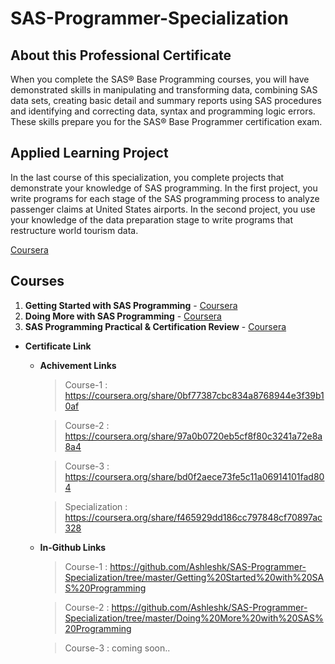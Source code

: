 # SAS-Programmer-Specialization

 ## About this Professional Certificate 
 When you complete the SAS® Base Programming courses, you will have demonstrated skills in manipulating and transforming data, combining SAS data sets, creating basic detail and summary reports using SAS procedures and identifying and correcting data, syntax and programming logic errors. These skills prepare you for the SAS® Base Programmer certification exam.  
 
 ## Applied Learning Project 
 In the last course of this specialization, you complete projects that demonstrate your knowledge of SAS programming. In the first project, you write programs for each stage of the SAS programming process to analyze passenger claims at United States airports. In the second project, you use your knowledge of the data preparation stage to write programs that restructure world tourism data.

<a target="_Blank" href="https://www.coursera.org/professional-certificates/sas-programming?">Coursera</a>

## Courses
1. **Getting Started with SAS Programming** - <a target="_Blank" href="https://www.coursera.org/learn/sas-programming-basics">Coursera</a>
2. **Doing More with SAS Programming** - <a target="_Blank" href="https://www.coursera.org/learn/sas-programming-advanced">Coursera</a>
3. **SAS Programming Practical & Certification Review** - <a target="_Blank" href="https://www.coursera.org/learn/sas-programming-certification-review">Coursera</a>
 
* **Certificate Link**
    * **Achivement Links**
        > Course-1 : https://coursera.org/share/0bf77387cbc834a8768944e3f39b10af

        > Course-2 : https://coursera.org/share/97a0b0720eb5cf8f80c3241a72e8a8a4

        > Course-3 : https://coursera.org/share/bd0f2aece73fe5c11a06914101fad804

        > Specialization : https://coursera.org/share/f465929dd186cc797848cf70897ac328

    * **In-Github Links**
        > Course-1 : https://github.com/Ashleshk/SAS-Programmer-Specialization/tree/master/Getting%20Started%20with%20SAS%20Programming

        > Course-2 : https://github.com/Ashleshk/SAS-Programmer-Specialization/tree/master/Doing%20More%20with%20SAS%20Programming
        
        > Course-3 : coming soon..